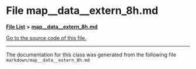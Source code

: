 
# File map\_\_data\_\_extern\_8h.md


[**File List**](files.md) **>** [**map\_\_data\_\_extern\_8h.md**](map____data____extern__8h_8md.md)

[Go to the source code of this file.](map____data____extern__8h_8md_source.md)



























------------------------------
The documentation for this class was generated from the following file `markdown/map__data__extern_8h.md`